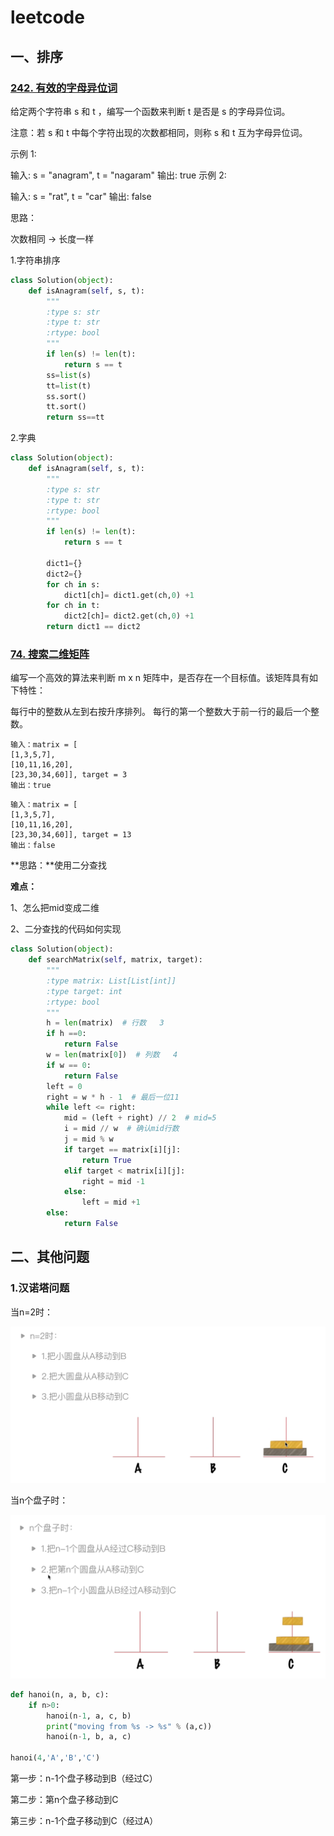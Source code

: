 # leetcode

## 一、排序

### [242. 有效的字母异位词](https://leetcode-cn.com/problems/valid-anagram/)

给定两个字符串 s 和 t ，编写一个函数来判断 t 是否是 s 的字母异位词。

注意：若 s 和 t 中每个字符出现的次数都相同，则称 s 和 t 互为字母异位词。

示例 1:

输入: s = "anagram", t = "nagaram"
输出: true
示例 2:

输入: s = "rat", t = "car"
输出: false





思路：

次数相同 -> 长度一样

1.字符串排序 

```python
class Solution(object):
    def isAnagram(self, s, t):
        """
        :type s: str
        :type t: str
        :rtype: bool
        """
        if len(s) != len(t):
            return s == t
        ss=list(s)
        tt=list(t)
        ss.sort() 
        tt.sort()
        return ss==tt

```

2.字典

```python
class Solution(object):
    def isAnagram(self, s, t):
        """
        :type s: str
        :type t: str
        :rtype: bool
        """
        if len(s) != len(t):
            return s == t

        dict1={}
        dict2={}
        for ch in s:
            dict1[ch]= dict1.get(ch,0) +1
        for ch in t:
            dict2[ch]= dict2.get(ch,0) +1       
        return dict1 == dict2     
```



### [74. 搜索二维矩阵](https://leetcode-cn.com/problems/search-a-2d-matrix/)

编写一个高效的算法来判断 m x n 矩阵中，是否存在一个目标值。该矩阵具有如下特性：

每行中的整数从左到右按升序排列。
每行的第一个整数大于前一行的最后一个整数。

```
输入：matrix = [
[1,3,5,7],
[10,11,16,20],
[23,30,34,60]], target = 3
输出：true
```

```
输入：matrix = [
[1,3,5,7],
[10,11,16,20],
[23,30,34,60]], target = 13
输出：false
```

**思路：**使用二分查找

**难点：**

1、怎么把mid变成二维

2、二分查找的代码如何实现

```python
class Solution(object):
    def searchMatrix(self, matrix, target):
        """
        :type matrix: List[List[int]]
        :type target: int
        :rtype: bool
        """
        h = len(matrix)  # 行数   3
        if h ==0:
            return False
        w = len(matrix[0])  # 列数   4
        if w == 0:
            return False
        left = 0
        right = w * h - 1  # 最后一位11
        while left <= right:
            mid = (left + right) // 2  # mid=5
            i = mid // w  # 确认mid行数
            j = mid % w
            if target == matrix[i][j]:
                return True
            elif target < matrix[i][j]:
                right = mid -1
            else:
                left = mid +1
        else:
            return False
```



## 二、其他问题

### 1.汉诺塔问题

当n=2时：

<img src="../assets/leetcode_note/image-20220223103639706.png" alt="image-20220223103639706" style="zoom: 50%;" />



当n个盘子时：

<img src="../assets/leetcode_note/image-20220223103801180.png" alt="image-20220223103801180" style="zoom:50%;" />

```python
def hanoi(n, a, b, c):
    if n>0:
        hanoi(n-1, a, c, b)
        print("moving from %s -> %s" % (a,c))
        hanoi(n-1, b, a, c)

hanoi(4,'A','B','C')
```

第一步：n-1个盘子移动到B（经过C）

第二步：第n个盘子移动到C

第三步：n-1个盘子移动到C（经过A）

